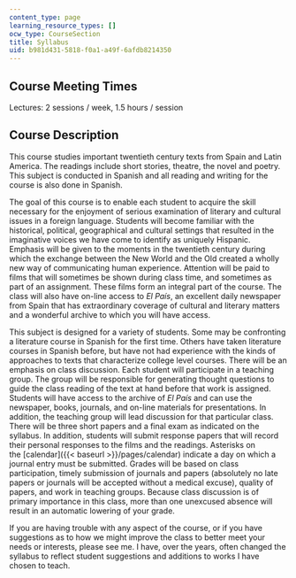 ```yaml
---
content_type: page
learning_resource_types: []
ocw_type: CourseSection
title: Syllabus
uid: b981d431-5818-f0a1-a49f-6afdb8214350
---
```


Course Meeting Times
--------------------

Lectures: 2 sessions / week, 1.5 hours / session

Course Description
------------------

This course studies important twentieth century texts from Spain and Latin America. The readings include short stories, theatre, the novel and poetry. This subject is conducted in Spanish and all reading and writing for the course is also done in Spanish.

The goal of this course is to enable each student to acquire the skill necessary for the enjoyment of serious examination of literary and cultural issues in a foreign language. Students will become familiar with the historical, political, geographical and cultural settings that resulted in the imaginative voices we have come to identify as uniquely Hispanic. Emphasis will be given to the moments in the twentieth century during which the exchange between the New World and the Old created a wholly new way of communicating human experience. Attention will be paid to films that will sometimes be shown during class time, and sometimes as part of an assignment. These films form an integral part of the course. The class will also have on-line access to _El País_, an excellent daily newspaper from Spain that has extraordinary coverage of cultural and literary matters and a wonderful archive to which you will have access.

This subject is designed for a variety of students. Some may be confronting a literature course in Spanish for the first time. Others have taken literature courses in Spanish before, but have not had experience with the kinds of approaches to texts that characterize college level courses. There will be an emphasis on class discussion. Each student will participate in a teaching group. The group will be responsible for generating thought questions to guide the class reading of the text at hand before that work is assigned. Students will have access to the archive of _El País_ and can use the newspaper, books, journals, and on-line materials for presentations. In addition, the teaching group will lead discussion for that particular class. There will be three short papers and a final exam as indicated on the syllabus. In addition, students will submit response papers that will record their personal responses to the films and the readings. Asterisks on the [calendar]({{< baseurl >}}/pages/calendar) indicate a day on which a journal entry must be submitted. Grades will be based on class participation, timely submission of journals and papers (absolutely no late papers or journals will be accepted without a medical excuse), quality of papers, and work in teaching groups. Because class discussion is of primary importance in this class, more than one unexcused absence will result in an automatic lowering of your grade.

If you are having trouble with any aspect of the course, or if you have suggestions as to how we might improve the class to better meet your needs or interests, please see me. I have, over the years, often changed the syllabus to reflect student suggestions and additions to works I have chosen to teach.